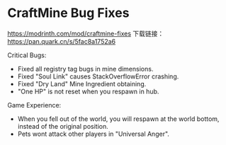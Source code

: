 # CraftMine Bug Fixes

https://modrinth.com/mod/craftmine-fixes
下载链接：https://pan.quark.cn/s/5fac8a1752a6

Critical Bugs:

- Fixed all registry tag bugs in mine dimensions.
- Fixed "Soul Link" causes StackOverflowError crashing.
- Fixed "Dry Land" Mine Ingredient obtaining.
- "One HP" is not reset when you respawn in hub.

Game Experience:

- When you fell out of the world, you will respawn at the world bottom, instead of the original position.
- Pets wont attack other players in "Universal Anger".

